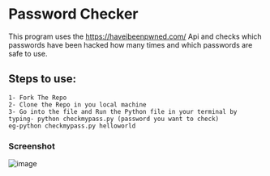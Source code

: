 # Password Checker

This program uses the https://haveibeenpwned.com/ Api and checks which passwords have been hacked how many times and which passwords are safe to use.

## Steps to use:

    1- Fork The Repo
    2- Clone the Repo in you local machine
    3- Go into the file and Run the Python file in your terminal by typing- python checkmypass.py (password you want to check)
    eg-python checkmypass.py helloworld

### Screenshot
![image](https://user-images.githubusercontent.com/89348093/194377113-2ec3f520-7bc6-46b0-a44a-0ce5c1f42ae2.png)
